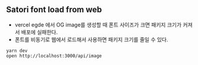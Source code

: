 ## Satori font load from web

- vercel egde 에서 OG image를 생성할 때 폰트 사이즈가 크면 패키지 크기가 커져서 배포에 실패한다.
- 폰트를 비동기로 웹에서 로드해서 사용하면 패키지 크기를 줄일 수 있다.

```
yarn dev
open http://localhost:3000/api/image
```
